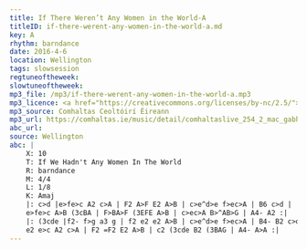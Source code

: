 ```yaml
---
title: If There Weren’t Any Women in the World-A
titleID: if-there-werent-any-women-in-the-world-a.md
key: A
rhythm: barndance
date: 2016-4-6
location: Wellington
tags: slowsession
regtuneoftheweek:
slowtuneoftheweek:
mp3_file: /mp3/if-there-werent-any-women-in-the-world-a.mp3
mp3_licence: <a href="https://creativecommons.org/licenses/by-nc/2.5/">CC-BY-NC-2.5</a>
mp3_source: Comhaltas Ceoltóirí Éireann
mp3_url: https://comhaltas.ie/music/detail/comhaltaslive_254_2_mac_gabhann_family/
abc_url: 
source: Wellington
abc: |
    X: 10
    T: If We Hadn't Any Women In The World
    R: barndance
    M: 4/4
    L: 1/8
    K: Amaj
    |: c>d |e>fe>c A2 c>A | F2 A>F E2 A>B | c>e^d>e f>ec>A | B6 c>d |
    e>fe>c A>B (3cBA | F>BA>F (3EFE A>B | c>ec>A B>^AB>G | A4- A2 :|
    |: (3cde |f2- f>g a3 g | f2 e2 e2 A>B | c>e^d>e f>ec>A | B4- B2 c>d |
    e2 e>c A2 c>A | F2 =F2 E2 A>B | c2 (3cde B2 (3BAG | A4- A>A :|
---
```

